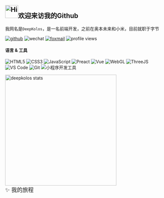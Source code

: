 <h2><img src="https://emojis.slackmojis.com/emojis/images/1588866973/8934/hellokittydance.gif?1588866973" alt="Hi" width="42" />欢迎来访我的Github</h2>

我网名是`DeepKolos`，是一名前端开发，之前在奥本未来和小米，目前就职于字节

[![github](https://img.shields.io/badge/-deepkolos-%23323031?style=flat&logo=github)](https://github.com/deepkolos)
![wechat](https://img.shields.io/badge/-deepkolos-%23323031?style=flat&logo=wechat)
<a href="mailto:deepkolos@foxmial.com"><img src="https://img.shields.io/badge/-deepkolos@foxmial.com-%23323031?style=flat&logo=gmail" alt="foxmail" /></a>
![profile views](https://komarev.com/ghpvc/?username=deepkolos&style=flat)

#### 语言 & 工具

![HTML5](https://img.shields.io/badge/-HTML5-E34C26?style=flat&logo=html5&logoColor=ffffff)
![CSS3](https://img.shields.io/badge/-CSS3-197CBE?style=flat&logo=css3)
![JavaScript](https://img.shields.io/badge/-JavaScript-F7DF1C?style=flat&logo=javascript&logoColor=000000&labelColor=ECD83E&color=ECD83E)
![Preact](https://img.shields.io/badge/-Preact-20232A?logoColor=61DAFB&style=flat&logo=react)
![Vue](https://img.shields.io/badge/-Vue-07C160?logoColor=FFFFFF&style=flat&logo=Vue.js)
![WebGL](https://img.shields.io/badge/-WebGL-990000?style=flat&logo=WebGL&logoColor=ffffff)
![ThreeJS](https://img.shields.io/badge/-ThreeJS-20232A?style=flat&logo=Three.js&logoColor=ffffff)\
![VS Code](https://img.shields.io/badge/-VSCode-0066B8?style=flat&logo=visual-studio-code)
![Git](https://img.shields.io/badge/-Git-ED5A47?style=flat&logo=git&logoColor=ffffff)
![小程序开发工具](https://img.shields.io/badge/-小程序开发工具-07C160?style=flat&logo=WeChat&logoColor=ffffff)
<!-- ![WebAssembly](https://img.shields.io/badge/-WebAssembly-654FF0?style=flat&logo=webassembly&logoColor=ffffff) -->

<!-- 由于开发小程序，目前主要使用![Windows](https://img.shields.io/badge/-Windows-0078D6?style=flat&logo=Windows&logoColor=ffffff)，但是希望回到![Manjaro](https://img.shields.io/badge/-Manjaro-35BF5C?style=flat&logo=Manjaro&logoColor=ffffff)，用回`I3wm` -->

<img alt="deepkolos stats" width="360" src="https://github-readme-stats-deepkolos.vercel.app/api?username=deepkolos&show_icons=true&include_all_commits=true"/>

<details>

<summary style="font-size: 18px;display: flex;align-items: center;">✨ 我的旅程</summary>

<!-- <img alt="deepkolos stats" width="360" src="https://github-readme-stats-deepkolos.vercel.app/api?username=deepkolos&show_icons=true&include_all_commits=true"><br> -->
<!-- <img alt="deepkolos's wakatime stats" width="360" src="https://github-readme-stats-deepkolos.vercel.app/api/wakatime?username=deepkolos"> -->


### Works

|📦 Projects|📃 Description|⭐ Stars|📚 Forks|
|-----------|--------------|---------|--------|
|[platformize](https://github.com/deepkolos/platformize)|一个支持把 js 库中浏览器 api 改用定制 polyfill 的构建插件, 提供threejs/oasis/playcanvas/pixi定制适配|<img alt="Stars" src="https://img.shields.io/github/stars/deepkolos/platformize?style=flat&labelColor=373f51&color=4FC08D" />|<img alt="Stars" src="https://img.shields.io/github/forks/deepkolos/platformize?style=flat&labelColor=373f51&color=4FC08D" />|
|[base64-arraybuffer-as](https://github.com/deepkolos/base64-arraybuffer-as)|一个用 AssemblyScript 编写的 base64-arraybuffer (Chrome约2倍快于JS版, Node约4倍)|<img alt="Stars" src="https://img.shields.io/github/stars/deepkolos/base64-arraybuffer-as?style=flat&labelColor=373f51&color=4FC08D" />|<img alt="Stars" src="https://img.shields.io/github/forks/deepkolos/base64-arraybuffer-as?style=flat&labelColor=373f51&color=4FC08D" />|
|[lazy-gltf-loader](https://github.com/deepkolos/lazy-gltf-loader)|一个能让 GLTF 局部懒加载的 Loader|<img alt="Stars" src="https://img.shields.io/github/stars/deepkolos/lazy-gltf-loader?style=flat&labelColor=373f51&color=4FC08D" />|<img alt="Stars" src="https://img.shields.io/github/forks/deepkolos/lazy-gltf-loader?style=flat&labelColor=373f51&color=4FC08D" />|
|[gltf-gpu-compressed-texture](https://github.com/deepkolos/gltf-gpu-compressed-texture)|一个 GPU 压缩纹理降级的 GLTF 扩展，及其 CLI 生成工具|<img alt="Stars" src="https://img.shields.io/github/stars/deepkolos/gltf-gpu-compressed-texture?style=flat&labelColor=373f51&color=4FC08D" />|<img alt="Stars" src="https://img.shields.io/github/forks/deepkolos/gltf-gpu-compressed-texture?style=flat&labelColor=373f51&color=4FC08D" />|
|[gltf-merge](https://github.com/deepkolos/gltf-merge)|一个用于 多个 gltf 依赖资源合并的工具，适用于换材质换网格，不同组合按需下载的场景|<img alt="Stars" src="https://img.shields.io/github/stars/deepkolos/gltf-merge?style=flat&labelColor=373f51&color=4FC08D" />|<img alt="Stars" src="https://img.shields.io/github/forks/deepkolos/gltf-merge?style=flat&labelColor=373f51&color=4FC08D" />|
|[wxmp-tensorflow](https://github.com/deepkolos/wxmp-tensorflow)|微信小程序下运行最新TensorFlow的解决方案|<img alt="Stars" src="https://img.shields.io/github/stars/deepkolos/wxmp-tensorflow?style=flat&labelColor=373f51&color=4FC08D" />|<img alt="Stars" src="https://img.shields.io/github/forks/deepkolos/wxmp-tensorflow?style=flat&labelColor=373f51&color=4FC08D" />|
|[three-platformize](https://github.com/deepkolos/three-platformize)|一个让 THREE 平台化的项目，目前已适配微信、淘宝、字节小程序|<img alt="Stars" src="https://img.shields.io/github/stars/deepkolos/three-platformize?style=flat&labelColor=373f51&color=4FC08D" />|<img alt="Stars" src="https://img.shields.io/github/forks/deepkolos/three-platformize?style=flat&labelColor=373f51&color=4FC08D" />|
|[compressed-model-diff](https://github.com/deepkolos/compressed-model-diff)|模型压缩后效果对比工具|<img alt="Stars" src="https://img.shields.io/github/stars/deepkolos/compressed-model-diff?style=flat&labelColor=373f51&color=4FC08D" />|<img alt="Stars" src="https://img.shields.io/github/forks/deepkolos/compressed-model-diff?style=flat&labelColor=373f51&color=4FC08D" />|
|[hdr-prefilter-texture](https://github.com/deepkolos/hdr-prefilter-texture)|导出PMREMGenerator生成的纹理|<img alt="Stars" src="https://img.shields.io/github/stars/deepkolos/hdr-prefilter-texture?style=flat&labelColor=373f51&color=4FC08D" />|<img alt="Stars" src="https://img.shields.io/github/forks/deepkolos/hdr-prefilter-texture?style=flat&labelColor=373f51&color=4FC08D" />|
|[three-sprite-player](https://github.com/deepkolos/three-sprite-player)|小程序Threejs的分块序列图播放工具，含cli工具生成分块序列图|<img alt="Stars" src="https://img.shields.io/github/stars/deepkolos/three-sprite-player?style=flat&labelColor=373f51&color=4FC08D" />|<img alt="Stars" src="https://img.shields.io/github/forks/deepkolos/three-sprite-player?style=flat&labelColor=373f51&color=4FC08D" />|
|[pc-transition](https://github.com/deepkolos/pc-transition)|preact transition component build with hooks|<img alt="Stars" src="https://img.shields.io/github/stars/deepkolos/pc-transition?style=flat&labelColor=373f51&color=4FC08D" />|<img alt="Stars" src="https://img.shields.io/github/forks/deepkolos/pc-transition?style=flat&labelColor=373f51&color=4FC08D" />|
|[pc-swiper](https://github.com/deepkolos/pc-swiper)|preact-swiper build with rxjs|<img alt="Stars" src="https://img.shields.io/github/stars/deepkolos/pc-swiper?style=flat&labelColor=373f51&color=4FC08D" />|<img alt="Stars" src="https://img.shields.io/github/forks/deepkolos/pc-swiper?style=flat&labelColor=373f51&color=4FC08D" />|
|[pc-pcm-wave](https://github.com/deepkolos/pc-pcm-wave)|preact pcm wave effect component support real time state change|<img alt="Stars" src="https://img.shields.io/github/stars/deepkolos/pc-pcm-wave?style=flat&labelColor=373f51&color=4FC08D" />|<img alt="Stars" src="https://img.shields.io/github/forks/deepkolos/pc-pcm-wave?style=flat&labelColor=373f51&color=4FC08D" />|
|[vc-keep-alive](https://github.com/deepkolos/vc-keep-alive)|修改了keepAlive的缓存机制, 可以像APP那样前进刷新, 返回销毁|<img alt="Stars" src="https://img.shields.io/github/stars/deepkolos/vc-keep-alive?style=flat&labelColor=373f51&color=4FC08D" />|<img alt="Stars" src="https://img.shields.io/github/forks/deepkolos/vc-keep-alive?style=flat&labelColor=373f51&color=4FC08D" />|
|[vue-swipe-directive](https://github.com/deepkolos/vue-swipe-directive)|vue swipe事件的实现, 特点是lock机制, 轻松实现和滚动互斥关系|<img alt="Stars" src="https://img.shields.io/github/stars/deepkolos/vue-swipe-directive?style=flat&labelColor=373f51&color=4FC08D" />|<img alt="Stars" src="https://img.shields.io/github/forks/deepkolos/vue-swipe-directive?style=flat&labelColor=373f51&color=4FC08D" />|
|[vc-popup](https://github.com/deepkolos/vc-popup)|一个行为标准的vue popup组件集|<img alt="Stars" src="https://img.shields.io/github/stars/deepkolos/vc-popup?style=flat&labelColor=373f51&color=4FC08D" />|<img alt="Stars" src="https://img.shields.io/github/forks/deepkolos/vc-popup?style=flat&labelColor=373f51&color=4FC08D" />|
|[vc-swipe-cell](https://github.com/deepkolos/vc-swipe-cell)|一个模仿SwipeCellKit的vue组件|<img alt="Stars" src="https://img.shields.io/github/stars/deepkolos/vc-swipe-cell?style=flat&labelColor=373f51&color=4FC08D" />|<img alt="Stars" src="https://img.shields.io/github/forks/deepkolos/vc-swipe-cell?style=flat&labelColor=373f51&color=4FC08D" />|
|[postcss-pxtocssvar](https://github.com/deepkolos/postcss-pxtocssvar)|plugin convert px to calc(var(--base)).|<img alt="Stars" src="https://img.shields.io/github/stars/deepkolos/postcss-pxtocssvar?style=flat&labelColor=373f51&color=4FC08D" />|<img alt="Stars" src="https://img.shields.io/github/forks/deepkolos/postcss-pxtocssvar?style=flat&labelColor=373f51&color=4FC08D" />|
|[hap-types](https://github.com/deepkolos/hap-types)|快应用接口定义文档转的d.ts定义包|<img alt="Stars" src="https://img.shields.io/github/stars/deepkolos/hap-types?style=flat&labelColor=373f51&color=4FC08D" />|<img alt="Stars" src="https://img.shields.io/github/forks/deepkolos/hap-types?style=flat&labelColor=373f51&color=4FC08D" />|
|[webpack-alias-sync-plugin](https://github.com/deepkolos/webpack-alias-sync-plugin)|把webpack alias配置同步到jsconfig.json 和 tsconfig.json|<img alt="Stars" src="https://img.shields.io/github/stars/deepkolos/webpack-alias-sync-plugin?style=flat&labelColor=373f51&color=4FC08D" />|<img alt="Stars" src="https://img.shields.io/github/forks/deepkolos/webpack-alias-sync-plugin?style=flat&labelColor=373f51&color=4FC08D" />|
|[app_container](https://github.com/HZ-WeiBao/app_container)|a little little framework 一个简单的SPA框架, 按照自己对SPA的交互理解制作~|<img alt="Stars" src="https://img.shields.io/github/stars/deepkolos/app_container?style=flat&labelColor=373f51&color=4FC08D" />|<img alt="Stars" src="https://img.shields.io/github/forks/deepkolos/app_container?style=flat&labelColor=373f51&color=4FC08D" />|


### Study

|📦 Projects|📃 Description|⭐ Stars|📚 Forks|
|-----------|--------------|---------|--------|
|[CppGL](https://github.com/deepkolos/CppGL)|cpp 实现部分 opengl api 以及 shader 模拟(依赖反射提供额外信息)|<img alt="Stars" src="https://img.shields.io/github/stars/deepkolos/CppGL?style=flat&labelColor=373f51&color=4FC08D" />|<img alt="Stars" src="https://img.shields.io/github/forks/deepkolos/CppGL?style=flat&labelColor=373f51&color=4FC08D" />|
|[study-log-cpp](https://github.com/deepkolos/study-log-cpp)||<img alt="Stars" src="https://img.shields.io/github/stars/deepkolos/study-log-cpp?style=flat&labelColor=373f51&color=4FC08D" />|<img alt="Stars" src="https://img.shields.io/github/forks/deepkolos/study-log-cpp?style=flat&labelColor=373f51&color=4FC08D" />|
|[study-log-webglfundamentals](https://github.com/deepkolos/study-log-webglfundamentals)||<img alt="Stars" src="https://img.shields.io/github/stars/deepkolos/study-log-webglfundamentals?style=flat&labelColor=373f51&color=4FC08D" />|<img alt="Stars" src="https://img.shields.io/github/forks/deepkolos/study-log-webglfundamentals?style=flat&labelColor=373f51&color=4FC08D" />|
|[study-log-threejsfundamentals](https://github.com/deepkolos/study-log-threejsfundamentals)||<img alt="Stars" src="https://img.shields.io/github/stars/deepkolos/study-log-threejsfundamentals?style=flat&labelColor=373f51&color=4FC08D" />|<img alt="Stars" src="https://img.shields.io/github/forks/deepkolos/study-log-threejsfundamentals?style=flat&labelColor=373f51&color=4FC08D" />|
|[study-log-assemblyscript](https://github.com/deepkolos/study-log-assemblyscript)||<img alt="Stars" src="https://img.shields.io/github/stars/deepkolos/study-log-assemblyscript?style=flat&labelColor=373f51&color=4FC08D" />|<img alt="Stars" src="https://img.shields.io/github/forks/deepkolos/study-log-assemblyscript?style=flat&labelColor=373f51&color=4FC08D" />|


### Tools

|📦 Projects|📃 Description|⭐ Stars|📚 Forks|
|-----------|--------------|---------|--------|
|[awebp](https://github.com/deepkolos/awebp)|animated webp 小工具，主要用于透明视频生成透明webp|<img alt="Stars" src="https://img.shields.io/github/stars/deepkolos/awebp?style=flat&labelColor=373f51&color=4FC08D" />|<img alt="Stars" src="https://img.shields.io/github/forks/deepkolos/awebp?style=flat&labelColor=373f51&color=4FC08D" />|
|[windows-env-cli](https://github.com/deepkolos/windows-env-cli)|一个 windows 全局环境变量设置工具|<img alt="Stars" src="https://img.shields.io/github/stars/deepkolos/windows-env-cli?style=flat&labelColor=373f51&color=4FC08D" />|<img alt="Stars" src="https://img.shields.io/github/forks/deepkolos/windows-env-cli?style=flat&labelColor=373f51&color=4FC08D" />|
|[move-to-types](https://github.com/deepkolos/move-to-types)|私有@types包小工具, 通过复制的方式|<img alt="Stars" src="https://img.shields.io/github/stars/deepkolos/move-to-types?style=flat&labelColor=373f51&color=4FC08D" />|<img alt="Stars" src="https://img.shields.io/github/forks/deepkolos/move-to-types?style=flat&labelColor=373f51&color=4FC08D" />|
|[change-color](https://github.com/deepkolos/change-color)|a color format switcher extension for vs code|<img alt="Stars" src="https://img.shields.io/github/stars/deepkolos/change-color?style=flat&labelColor=373f51&color=4FC08D" />|<img alt="Stars" src="https://img.shields.io/github/forks/deepkolos/change-color?style=flat&labelColor=373f51&color=4FC08D" />|
|[keyboard](https://github.com/deepkolos/keyboard)|把之前的my_keyboard优化了代码, 方便转到不同的MCU, 这次用的是STM32F103C8T6|<img alt="Stars" src="https://img.shields.io/github/stars/deepkolos/keyboard?style=flat&labelColor=373f51&color=4FC08D" />|<img alt="Stars" src="https://img.shields.io/github/forks/deepkolos/keyboard?style=flat&labelColor=373f51&color=4FC08D" />|
|[my_keyboard](https://github.com/deepkolos/my_keyboard)|我的DIY键盘MCU主控程序, 组合键支持达到正常使用~ Arduino键盘|<img alt="Stars" src="https://img.shields.io/github/stars/deepkolos/my_keyboard?style=flat&labelColor=373f51&color=4FC08D" />|<img alt="Stars" src="https://img.shields.io/github/forks/deepkolos/my_keyboard?style=flat&labelColor=373f51&color=4FC08D" />|
|[jwweb_resource](https://github.com/deepkolos/jwweb_resource)|青果教务系统 虚拟机磁盘分享~ (已破解安装) |<img alt="Stars" src="https://img.shields.io/github/stars/deepkolos/jwweb_resource?style=flat&labelColor=373f51&color=4FC08D" />|<img alt="Stars" src="https://img.shields.io/github/forks/deepkolos/jwweb_resource?style=flat&labelColor=373f51&color=4FC08D" />|
|[wechat-emoji](https://github.com/deepkolos/wechat-emoji)|微信6.5.10聊天的表情包切图 截图提取 带透明 含表情顺序文件|<img alt="Stars" src="https://img.shields.io/github/stars/deepkolos/wechat-emoji?style=flat&labelColor=373f51&color=4FC08D" />|<img alt="Stars" src="https://img.shields.io/github/forks/deepkolos/wechat-emoji?style=flat&labelColor=373f51&color=4FC08D" />|


### Games

|📦 Projects|📃 Description|⭐ Stars|📚 Forks|
|-----------|--------------|---------|--------|
|[SchulteGrid](https://github.com/deepkolos/SchulteGrid)|舒尔特方格-安卓|<img alt="Stars" src="https://img.shields.io/github/stars/deepkolos/SchulteGrid?style=flat&labelColor=373f51&color=4FC08D" />|<img alt="Stars" src="https://img.shields.io/github/forks/deepkolos/SchulteGrid?style=flat&labelColor=373f51&color=4FC08D" />|
|[shuertefangge](https://github.com/deepkolos/shuertefangge)|舒尔特方格-Web|<img alt="Stars" src="https://img.shields.io/github/stars/deepkolos/shuertefangge?style=flat&labelColor=373f51&color=4FC08D" />|<img alt="Stars" src="https://img.shields.io/github/forks/deepkolos/shuertefangge?style=flat&labelColor=373f51&color=4FC08D" />|
|[mineSweeper](https://github.com/deepkolos/mineSweeper)|扫雷|<img alt="Stars" src="https://img.shields.io/github/stars/deepkolos/mineSweeper?style=flat&labelColor=373f51&color=4FC08D" />|<img alt="Stars" src="https://img.shields.io/github/forks/deepkolos/mineSweeper?style=flat&labelColor=373f51&color=4FC08D" />|
|[EggSweeper](https://github.com/deepkolos/EggSweeper)|一个扫雷改造为回忆录的东西|<img alt="Stars" src="https://img.shields.io/github/stars/deepkolos/EggSweeper?style=flat&labelColor=373f51&color=4FC08D" />|<img alt="Stars" src="https://img.shields.io/github/forks/deepkolos/EggSweeper?style=flat&labelColor=373f51&color=4FC08D" />|


### Demos

|📦 Projects|📃 Description|⭐ Stars|📚 Forks|
|-----------|--------------|---------|--------|
|[webgl-pbr-demo](https://github.com/deepkolos/webgl-pbr-demo)|PBR Shader DEMO|<img alt="Stars" src="https://img.shields.io/github/stars/deepkolos/webgl-pbr-demo?style=flat&labelColor=373f51&color=4FC08D" />|<img alt="Stars" src="https://img.shields.io/github/forks/deepkolos/webgl-pbr-demo?style=flat&labelColor=373f51&color=4FC08D" />|
|[iframe-worker-demo](https://github.com/deepkolos/iframe-worker-demo)|利用OOPIF，实现把iframe当worker用|<img alt="Stars" src="https://img.shields.io/github/stars/deepkolos/iframe-worker-demo?style=flat&labelColor=373f51&color=4FC08D" />|<img alt="Stars" src="https://img.shields.io/github/forks/deepkolos/iframe-worker-demo?style=flat&labelColor=373f51&color=4FC08D" />|
|[three-platformize-demo-wechat-game](https://github.com/deepkolos/three-platformize-demo-wechat-game)|three-platformize 微信小游戏 DEMO|<img alt="Stars" src="https://img.shields.io/github/stars/deepkolos/three-platformize-demo-wechat-game?style=flat&labelColor=373f51&color=4FC08D" />|<img alt="Stars" src="https://img.shields.io/github/forks/deepkolos/three-platformize-demo-wechat-game?style=flat&labelColor=373f51&color=4FC08D" />|
|[three-platformize-demo-byte](https://github.com/deepkolos/three-platformize-demo-byte)|three-platformize 字节小程序 DEMO|<img alt="Stars" src="https://img.shields.io/github/stars/deepkolos/three-platformize-demo-byte?style=flat&labelColor=373f51&color=4FC08D" />|<img alt="Stars" src="https://img.shields.io/github/forks/deepkolos/three-platformize-demo-byte?style=flat&labelColor=373f51&color=4FC08D" />|
|[three-platformize-plugin-wechat](https://github.com/deepkolos/three-platformize-plugin-wechat)|three-platformize 微信小程序插件|<img alt="Stars" src="https://img.shields.io/github/stars/deepkolos/three-platformize-plugin-wechat?style=flat&labelColor=373f51&color=4FC08D" />|<img alt="Stars" src="https://img.shields.io/github/forks/deepkolos/three-platformize-plugin-wechat?style=flat&labelColor=373f51&color=4FC08D" />|
|[tfjs-treeshaking-test](https://github.com/deepkolos/tfjs-treeshaking-test)|tfjs treeshaking custom module test|<img alt="Stars" src="https://img.shields.io/github/stars/deepkolos/tfjs-treeshaking-test?style=flat&labelColor=373f51&color=4FC08D" />|<img alt="Stars" src="https://img.shields.io/github/forks/deepkolos/tfjs-treeshaking-test?style=flat&labelColor=373f51&color=4FC08D" />|
|[three-platformize-demo](https://github.com/deepkolos/three-platformize-demo)|three-platformize测试用例|<img alt="Stars" src="https://img.shields.io/github/stars/deepkolos/three-platformize-demo?style=flat&labelColor=373f51&color=4FC08D" />|<img alt="Stars" src="https://img.shields.io/github/forks/deepkolos/three-platformize-demo?style=flat&labelColor=373f51&color=4FC08D" />|
|[three-platformize-demo-wechat](https://github.com/deepkolos/three-platformize-demo-wechat)|three-platformize 微信小程序DEMO|<img alt="Stars" src="https://img.shields.io/github/stars/deepkolos/three-platformize-demo-wechat?style=flat&labelColor=373f51&color=4FC08D" />|<img alt="Stars" src="https://img.shields.io/github/forks/deepkolos/three-platformize-demo-wechat?style=flat&labelColor=373f51&color=4FC08D" />|
|[three-platformize-demo-taobao](https://github.com/deepkolos/three-platformize-demo-taobao)|three-platformize 淘宝小程序DEMO|<img alt="Stars" src="https://img.shields.io/github/stars/deepkolos/three-platformize-demo-taobao?style=flat&labelColor=373f51&color=4FC08D" />|<img alt="Stars" src="https://img.shields.io/github/forks/deepkolos/three-platformize-demo-taobao?style=flat&labelColor=373f51&color=4FC08D" />|
|[simple-screen-share-webrtc](https://github.com/deepkolos/simple-screen-share-webrtc)|简单的屏幕共享, 简单解决虚拟机win共享宿主linux屏幕|<img alt="Stars" src="https://img.shields.io/github/stars/deepkolos/simple-screen-share-webrtc?style=flat&labelColor=373f51&color=4FC08D" />|<img alt="Stars" src="https://img.shields.io/github/forks/deepkolos/simple-screen-share-webrtc?style=flat&labelColor=373f51&color=4FC08D" />|
|[simpleMusic](https://github.com/deepkolos/simpleMusic)|网易云音乐高仿, 安卓大作业, 用于理解安卓组件实现, 还有资源管理方式|<img alt="Stars" src="https://img.shields.io/github/stars/deepkolos/simpleMusic?style=flat&labelColor=373f51&color=4FC08D" />|<img alt="Stars" src="https://img.shields.io/github/forks/deepkolos/simpleMusic?style=flat&labelColor=373f51&color=4FC08D" />|
|[event](https://github.com/deepkolos/event)|一个过渡抽象过于灵活的手势识别库(半成品)|<img alt="Stars" src="https://img.shields.io/github/stars/deepkolos/event?style=flat&labelColor=373f51&color=4FC08D" />|<img alt="Stars" src="https://img.shields.io/github/forks/deepkolos/event?style=flat&labelColor=373f51&color=4FC08D" />|
|[emmet-template-engine](https://github.com/deepkolos/emmet-template-engine)|一个简单的Emmet-Template-Engine, 前端模版引擎|<img alt="Stars" src="https://img.shields.io/github/stars/deepkolos/emmet-template-engine?style=flat&labelColor=373f51&color=4FC08D" />|<img alt="Stars" src="https://img.shields.io/github/forks/deepkolos/emmet-template-engine?style=flat&labelColor=373f51&color=4FC08D" />|
|[form_system](https://github.com/deepkolos/form_system)|问卷星类似的表单系统简单模仿, 支持表单编辑, 自动保存(用于学习PHP, 原生)|<img alt="Stars" src="https://img.shields.io/github/stars/deepkolos/form_system?style=flat&labelColor=373f51&color=4FC08D" />|<img alt="Stars" src="https://img.shields.io/github/forks/deepkolos/form_system?style=flat&labelColor=373f51&color=4FC08D" />|
|[deepkolos.github.io](https://github.com/deepkolos/deepkolos.github.io)|远古时代的博客|<img alt="Stars" src="https://img.shields.io/github/stars/deepkolos/deepkolos.github.io?style=flat&labelColor=373f51&color=4FC08D" />|<img alt="Stars" src="https://img.shields.io/github/forks/deepkolos/deepkolos.github.io?style=flat&labelColor=373f51&color=4FC08D" />|


<br/>

![](https://github-contributions-api.deno.dev/deepkolos.svg)

</details>
